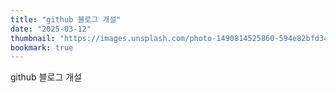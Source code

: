 ```yaml
---
title: "github 블로그 개설"
date: "2025-03-12"
thumbnail: "https://images.unsplash.com/photo-1490814525860-594e82bfd34a?q=80&w=2095&auto=format&fit=crop&ixlib=rb-4.0.3&ixid=M3wxMjA3fDB8MHxwaG90by1wYWdlfHx8fGVufDB8fHx8fA%3D%3D"
bookmark: true
---
```


github 블로그 개설
